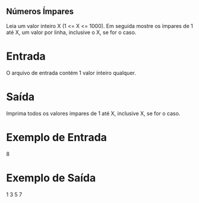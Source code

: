 ## Números Ímpares

Leia um valor inteiro X (1 <= X <= 1000). Em seguida mostre os ímpares de 1 até X, um valor por linha, inclusive o X, se for o caso.

# Entrada
O arquivo de entrada contém 1 valor inteiro qualquer.

# Saída
Imprima todos os valores ímpares de 1 até X, inclusive X, se for o caso.

# Exemplo de Entrada	

8

# Exemplo de Saída

1
3
5
7